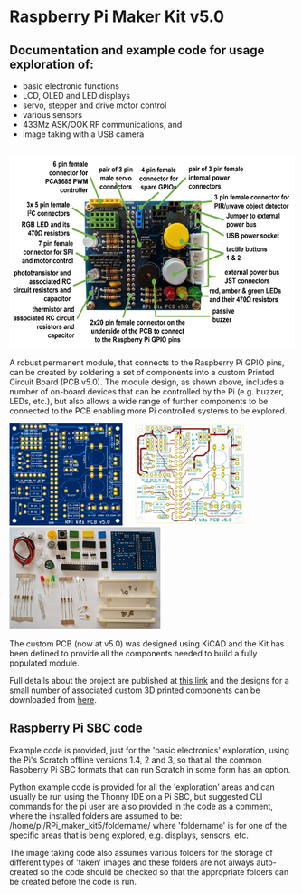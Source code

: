 # Raspberry Pi Maker Kit v5.0
## Documentation and example code for usage exploration of:
 - basic electronic functions
 - LCD, OLED and LED displays
 - servo, stepper and drive motor control
 - various sensors
 - 433Mz ASK/OOK RF communications, and 
 - image taking with a USB camera

 &nbsp; &nbsp; <img src="images/annotated_assembled_PCB05_v2_900w.jpg" width="600" height="338">

A robust permanent module, that connects to the Raspberry Pi GPIO pins, can be created by soldering a set of components into a custom Printed Circuit Board (PCB v5.0). The module design, as shown above, includes a number of on-board devices that can be controlled by the Pi (e.g. buzzer, LEDs, etc.), but also allows a wide range of further components to be connected to the PCB enabling more Pi controlled systems to be explored.

<img src="images/RPi_kits_PCB05_front_image01.png" width="200" height="180"> &nbsp; &nbsp; <img src="images/RPi_kits_PCB05_front01_900w.jpg" width="198" height="180"> &nbsp; &nbsp; <img src="images/RPI_PCB05_kit_parts_20210512_160539500_900w.jpg" width="267" height="180">  

The custom PCB (now at v5.0) was designed using KiCAD and the Kit has been defined to provide all the components needed to build a fully populated module.

Full details about the project are published at <a href="https://onlinedevices.co.uk/Raspberry+Pi+Maker+Kit" target="_blank" >this link</a> and the designs for a small number of associated custom 3D printed components can be downloaded from <a href="https://www.prusaprinters.org/prints/68834-raspberry-pi-maker-kit-pcb-stands" target="_blank">here</a>.

## Raspberry Pi SBC code
Example code is provided, just for the 'basic electronics' exploration, using the Pi's Scratch offline versions 1.4, 2 and 3, so that all the common Raspberry Pi SBC formats that can run Scratch in some form has an option.

Python example code is provided for all the 'exploration' areas and can usually be run using the Thonny IDE on a Pi SBC, but suggested CLI commands for the pi user are also provided in the code as a comment, where the installed folders are assumed to be: /home/pi/RPi_maker_kit5/foldername/ where 'foldername' is for one of the specific areas that is being explored, e.g. displays, sensors, etc.

The image taking code also assumes various folders for the storage of different types of 'taken' images and these folders are not always auto-created so the code should be checked so that the appropriate folders can be created before the code is run.


